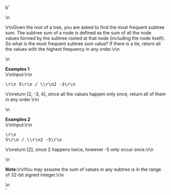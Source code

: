 b'<div class="question-description">\n<p><p>\r\nGiven the root of a tree, you are asked to find the most frequent subtree sum. The subtree sum of a node is defined as the sum of all the node values formed by the subtree rooted at that node (including the node itself). So what is the most frequent subtree sum value? If there is a tie, return all the values with the highest frequency in any order.\r\n</p>\n<p><b>Examples 1</b><br/>\r\nInput:\r\n<pre>\r\n  5\r\n /  \\\r\n2   -3\r\n</pre>\r\nreturn [2, -3, 4], since all the values happen only once, return all of them in any order.\r\n</p>\n<p><b>Examples 2</b><br/>\r\nInput:\r\n<pre>\r\n  5\r\n /  \\\r\n2   -5\r\n</pre>\r\nreturn [2], since 2 happens twice, however -5 only occur once.\r\n</p>\n<p><b>Note:</b>\r\nYou may assume the sum of values in any subtree is in the range of 32-bit signed integer.\r\n</p></p>\n</div>'